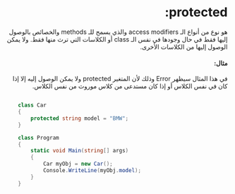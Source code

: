 <div dir="rtl">

# protected:
هو نوع من أنواع الـ access modifiers والذي يسمح للـ methods والخصائص بالوصول إليها فقط في حال وجودها في نفس الـ class أو الكلاسات التي ترث منها فقط. ولا يمكن الوصول إليها من الكلاسات الأخرى.

#### مثال:
في هذا المثال سيظهر Error وذلك لأن المتغير protected ولا يمكن الوصول إليه إلا إذا كان في نفس الكلاس أو إذا كان مستدعى من كلاس موروث من نفس الكلاس.

</div>

```cs

    class Car
    {
        protected string model = "BMW";
    }

    class Program
    {
        static void Main(string[] args)
        {
            Car myObj = new Car();
            Console.WriteLine(myObj.model);
        }
    }

```

